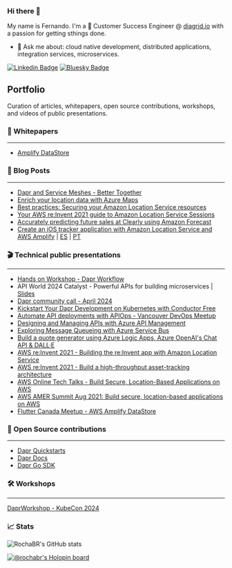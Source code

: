 ### Hi there 👋

My name is Fernando. I'm a 🔭 Customer Success Engineer @ [diagrid.io](https://diagrid.io) with a passion for getting sthings done.

- 💬 Ask me about: cloud native development, distributed applications, integration services, microservices.

[![Linkedin Badge](https://img.shields.io/badge/-LinkedIn-blue?style=flat-square&logo=Linkedin&logoColor=white&link=https://www.linkedin.com/in/fernandorochas/)](https://www.linkedin.com/in/fernandorochas/)
[![Bluesky Badge](https://img.shields.io/badge/-Bluesky-0285FF?style=flat-square&labelColor=0285FF&logo=bluesky&logoColor=white&link=https://bsky.app/profile/rochabr.bsky.social)](https://bsky.app/profile/rochabr.bsky.social)

## Portfolio

Curation of articles, whitepapers, open source contributions, workshops, and videos of public presentations.

### 📘 Whitepapers
-----

- [Amplify DataStore](https://docs.aws.amazon.com/whitepapers/latest/amplify-datastore-implementation/welcome.html)


### 📘 Blog Posts
-----

- [Dapr and Service Meshes - Better Together](https://www.diagrid.io/blog/dapr-service-mesh-what-are-they-how-do-they-complement-each-other-for-distributed-apps)
- [Enrich your location data with Azure Maps](https://techcommunity.microsoft.com/t5/azure-maps-blog/enrich-your-location-data-with-azure-maps/ba-p/3764851)
- [Best practices: Securing your Amazon Location Service resources](https://aws.amazon.com/blogs/security/best-practices-securing-your-amazon-location-service-resources/)
- [Your AWS re:Invent 2021 guide to Amazon Location Service Sessions](https://aws.amazon.com/blogs/mobile/your-aws-reinvent-2021-guide-to-amazon-location-service-sessions/)
- [Accurately predicting future sales at Clearly using Amazon Forecast](https://aws.amazon.com/blogs/machine-learning/accurately-predicting-future-sales-at-clearly-using-amazon-forecast/)
- [Create an iOS tracker application with Amazon Location Service and AWS Amplify](https://aws.amazon.com/blogs/mobile/create-an-ios-tracker-application-with-amazon-location-service-and-aws-amplify/) | [ES](https://aws.amazon.com/es/blogs/aws-spanish/cree-una-aplicacion-de-seguimiento-para-ios-con-amazon-location-service-y-aws-amplify/) | [PT](https://aws.amazon.com/pt/blogs/aws-brasil/crie-um-aplicativo-de-rastreamento-de-seguranca-para-ios-com-amazon-location-service-e-aws-amplify/) 

### 🎬 Technical public presentations 
-----

- [Hands on Workshop - Dapr Workflow](https://youtu.be/fZ3vYTwvNic?feature=shared)
- API World 2024 Catalyst - Powerful APIs for building microservices | [Slides](/slides/Catalyst-API-World-2024.pdf)
- [Dapr community call - April 2024](https://www.youtube.com/watch?v=YatWKC9oZFA&t=853s)
- [Kickstart Your Dapr Development on Kubernetes with Conductor Free](https://www.youtube.com/watch?v=aVBPvOjD9pQ&t=1069s)
- [Automate API deployments with APIOps - Vancouver DevOps Meetup](https://www.youtube.com/watch?v=ElHvrAgz9cc)
- [Designing and Managing APIs with Azure API Management](https://www.youtube.com/watch?v=X6fSJZDZZ0I)
- [Exploring Message Queueing with Azure Service Bus](https://www.youtube.com/watch?v=LA-sJzonRYQ)
- [Build a quote generator using Azure Logic Apps, Azure OpenAI's Chat API & DALL·E](https://www.youtube.com/watch?v=7GCrLhHqgJs)
- [AWS re:Invent 2021 - Building the re:Invent app with Amazon Location Service](https://www.youtube.com/watch?v=D0yxgpcmQhQ)
- [AWS re:Invent 2021 - Build a high-throughput asset-tracking architecture](https://www.youtube.com/watch?v=G8Rkuu6X-_8)
- [AWS Online Tech Talks - Build Secure, Location-Based Applications on AWS](https://www.youtube.com/watch?v=Y7HVRlhMt8s)
- [AWS AMER Summit Aug 2021: Build secure, location-based applications on AWS](https://www.youtube.com/watch?v=uHk5CYVyx-s)
- [Flutter Canada Meetup - AWS Amplify DataStore](https://www.youtube.com/watch?v=GD1ObqC-6Qg)

### 🤖 Open Source contributions
-----

- [Dapr Quickstarts](https://github.com/dapr/quickstarts)
- [Dapr Docs](https://github.com/dapr/docs)
- [Dapr Go SDK](https://github.com/dapr/go-sdk)

### 🛠️ Workshops
-----

[DaprWorkshop - KubeCon 2024](https://github.com/diagrid-labs/dapr-workshop)


### 📈 Stats

![RochaBR's GitHub stats](https://github-readme-stats.vercel.app/api?username=rochabr)

[![@rochabr's Holopin board](https://holopin.me/rochabr)](https://holopin.io/@rochabr)
